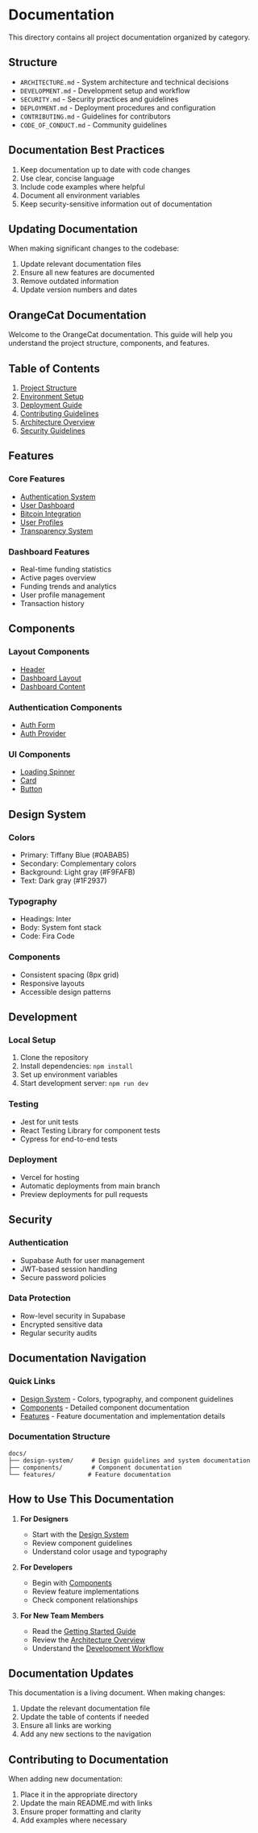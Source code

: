 # Documentation

This directory contains all project documentation organized by category.

## Structure

- `ARCHITECTURE.md` - System architecture and technical decisions
- `DEVELOPMENT.md` - Development setup and workflow
- `SECURITY.md` - Security practices and guidelines
- `DEPLOYMENT.md` - Deployment procedures and configuration
- `CONTRIBUTING.md` - Guidelines for contributors
- `CODE_OF_CONDUCT.md` - Community guidelines

## Documentation Best Practices

1. Keep documentation up to date with code changes
2. Use clear, concise language
3. Include code examples where helpful
4. Document all environment variables
5. Keep security-sensitive information out of documentation

## Updating Documentation

When making significant changes to the codebase:

1. Update relevant documentation files
2. Ensure all new features are documented
3. Remove outdated information
4. Update version numbers and dates

## OrangeCat Documentation

Welcome to the OrangeCat documentation. This guide will help you understand the project structure, components, and features.

## Table of Contents

1. [Project Structure](STRUCTURE.md)
2. [Environment Setup](ENVIRONMENT.md)
3. [Deployment Guide](DEPLOYMENT.md)
4. [Contributing Guidelines](CONTRIBUTING.md)
5. [Architecture Overview](ARCHITECTURE.md)
6. [Security Guidelines](SECURITY.md)

## Features

### Core Features
- [Authentication System](auth_system.md)
- [User Dashboard](features/dashboard.md)
- [Bitcoin Integration](features/bitcoin.md)
- [User Profiles](features/profiles.md)
- [Transparency System](features/transparency.md)

### Dashboard Features
- Real-time funding statistics
- Active pages overview
- Funding trends and analytics
- User profile management
- Transaction history

## Components

### Layout Components
- [Header](components/layout/Header.tsx)
- [Dashboard Layout](components/dashboard/DashboardLayout.tsx)
- [Dashboard Content](components/dashboard/DashboardContent.tsx)

### Authentication Components
- [Auth Form](components/auth/AuthForm.tsx)
- [Auth Provider](contexts/AuthContext.tsx)

### UI Components
- [Loading Spinner](components/Loading.tsx)
- [Card](components/ui/Card.tsx)
- [Button](components/ui/Button.tsx)

## Design System

### Colors
- Primary: Tiffany Blue (#0ABAB5)
- Secondary: Complementary colors
- Background: Light gray (#F9FAFB)
- Text: Dark gray (#1F2937)

### Typography
- Headings: Inter
- Body: System font stack
- Code: Fira Code

### Components
- Consistent spacing (8px grid)
- Responsive layouts
- Accessible design patterns

## Development

### Local Setup
1. Clone the repository
2. Install dependencies: `npm install`
3. Set up environment variables
4. Start development server: `npm run dev`

### Testing
- Jest for unit tests
- React Testing Library for component tests
- Cypress for end-to-end tests

### Deployment
- Vercel for hosting
- Automatic deployments from main branch
- Preview deployments for pull requests

## Security

### Authentication
- Supabase Auth for user management
- JWT-based session handling
- Secure password policies

### Data Protection
- Row-level security in Supabase
- Encrypted sensitive data
- Regular security audits

## Documentation Navigation

### Quick Links
- [Design System](./design-system/README.md) - Colors, typography, and component guidelines
- [Components](./components/README.md) - Detailed component documentation
- [Features](./features/README.md) - Feature documentation and implementation details

### Documentation Structure
```
docs/
├── design-system/     # Design guidelines and system documentation
├── components/        # Component documentation
└── features/         # Feature documentation
```

## How to Use This Documentation

1. **For Designers**
   - Start with the [Design System](./design-system/README.md)
   - Review component guidelines
   - Understand color usage and typography

2. **For Developers**
   - Begin with [Components](./components/README.md)
   - Review feature implementations
   - Check component relationships

3. **For New Team Members**
   - Read the [Getting Started Guide](./getting-started.md)
   - Review the [Architecture Overview](./architecture.md)
   - Understand the [Development Workflow](./development-workflow.md)

## Documentation Updates

This documentation is a living document. When making changes:
1. Update the relevant documentation file
2. Update the table of contents if needed
3. Ensure all links are working
4. Add any new sections to the navigation

## Contributing to Documentation

When adding new documentation:
1. Place it in the appropriate directory
2. Update the main README.md with links
3. Ensure proper formatting and clarity
4. Add examples where necessary 